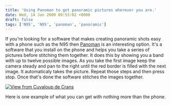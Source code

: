 ```yaml
---
title: 'Using Panoman to get panoramic pictures wherever you are.'
date: Wed, 14 Jan 2009 09:53:02 +0000
draft: false
tags: ['N95', 'N95', 'panoman', 'panoramic']
---
```


If you're looking for a software that makes creating panoramic shots easy with a phone such as the N95 then [Panoman](http://www.panoman.net/) is an interesting option. It's a software that you install on the phone and helps you take a series of pictures before stitching them together. It does this by showing you a band with up to twelve possible images. As you take the first image keep the camera steady and pan to the right until the red border is filled with the next image. It automaticaly takes the picture. Repeat those steps and then press stop. Once that's done the software stitches the images together.

[![View from Cuvaloup de Crans](http://farm4.static.flickr.com/3374/3194170742_9337e28d9d.jpg)](http://www.flickr.com/photos/mainvision/3194170742/ "View from Cuvaloup de Crans by warzabidul, on Flickr")

Here is one example of what you can get with nothing more than the phone.